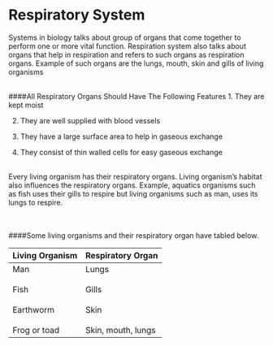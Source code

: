 # Respiratory System

Systems in biology talks about group of organs that come together to perform one or more vital function. Respiration system also talks about organs that help in respiration and refers to such organs as respiration organs. Example of such organs are the lungs, mouth, skin and gills of living organisms

<br>
####All Respiratory Organs Should Have The Following Features
1. They are kept moist

2. They are well supplied with blood vessels

3. They have a large surface area to help in gaseous exchange

4. They consist of thin walled cells for easy gaseous exchange

<br>
Every living organism has their respiratory organs.
Living organism’s habitat also influences the respiratory organs. Example, aquatics organisms such as fish uses their gills to respire but living organisms such as man, uses its lungs to respire.

<br><br>
####Some living organisms and their respiratory organ have tabled below.

| Living Organism | Respiratory Organ |
| -- | -- |
| Man<br><br>Fish<br><br>Earthworm<br><br>Frog or toad | Lungs<br><br>Gills<br><br>Skin<br><br>Skin, mouth, lungs  |

